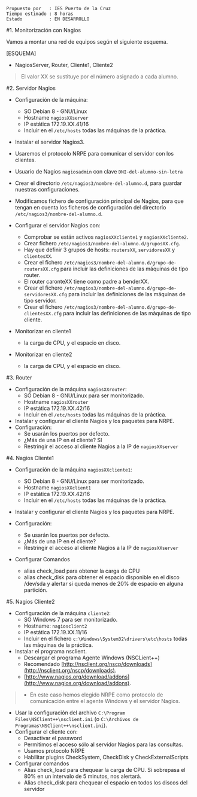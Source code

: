 ```
Propuesto por   : IES Puerto de la Cruz
Tiempo estimado : 8 horas
Estado          : EN DESARROLLO
```

#1. Monitorización con Nagios

Vamos a montar una red de equipos según el siguiente esquema.

[ESQUEMA]
* NagiosServer, Router, Cliente1, Cliente2

> El valor XX se sustituye por el número asignado a cada alumno.

#2. Servidor Nagios

* Configuración de la máquina:
    * SO Debian 8 - GNU/Linux
    * Hostname `nagiosXXserver`
    * IP estática 172.19.XX.41/16
    * Incluir en el `/etc/hosts` todas las máquinas de la práctica.
* Instalar el servidor Nagios3.
* Usaremos el protocolo NRPE para comunicar el servidor con los clientes.
* Usuario de Nagios `nagiosadmin` con clave `DNI-del-alumno-sin-letra`

* Crear el directorio `/etc/nagios3/nombre-del-alumno.d`, para
guardar nuestras configuraciones.
* Modificamos fichero de configuración principal de Nagios, para que tengan en
cuenta los ficheros de configuración del directorio `/etc/nagios3/nombre-del-alumno.d`.
* Configurar el servidor Nagios con:
   * Comprobar se están activos `nagiosXXcliente1` y `nagiosXXcliente2`.
   * Crear fichero `/etc/nagios3/nombre-del-alumno.d/gruposXX.cfg`.
   * Hay que definir 3 grupos de hosts: `routersXX`, `servidoresXX` y `clientesXX`.
   * Crear el fichero `/etc/nagios3/nombre-del-alumno.d/grupo-de-routersXX.cfg`
   para incluir las definiciones de las máquinas de tipo router.
   * El router caronteXX tiene como padre a benderXX.
   * Crear el fichero `/etc/nagios3/nombre-del-alumno.d/grupo-de-servidoresXX.cfg`
   para incluir las definiciones de las máquinas de tipo servidor.
   * Crear el fichero `/etc/nagios3/nombre-del-alumno.d/grupo-de-clientesXX.cfg`
   para incluir las definiciones de las máquinas de tipo cliente.
* Monitorizar en cliente1
  * la carga de CPU, y el espacio en disco.
* Monitorizar en cliente2
   * la carga de CPU, y el espacio en disco.

#3. Router
* Configuración de la máquina `nagiosXXrouter`:
    * SO Debian 8 - GNU/Linux para ser monitorizado.
    * Hostname `nagiosXXrouter`
    * IP estática 172.19.XX.42/16
    * Incluir en el `/etc/hosts` todas las máquinas de la práctica.
* Instalar y configurar el cliente Nagios y los paquetes para NRPE.
* Configuración:
    * Se usarán los puertos por defecto.
    * ¿Más de una IP en el cliente? SI
    * Restringir el acceso al cliente Nagios a la IP de `nagiosXXserver`

#4. Nagios Cliente1
* Configuración de la máquina `nagiosXXcliente1`:
    * SO Debian 8 - GNU/Linux para ser monitorizado.
    * Hostname `nagiosXXclient1`
    * IP estática 172.19.XX.42/16
    * Incluir en el `/etc/hosts` todas las máquinas de la práctica.

* Instalar y configurar el cliente Nagios y los paquetes para NRPE.
* Configuración:
    * Se usarán los puertos por defecto.
    * ¿Más de una IP en el cliente?
    * Restringir el acceso al cliente Nagios a la IP de `nagiosXXserver`
* Configurar Comandos
    * alias check_load para obtener la carga de CPU
    * alias check_disk para obtener el espacio disponible en el disco /dev/sda
    y alertar si queda menos de 20% de espacio en alguna partición.

#5. Nagios Cliente2
* Configuración de la máquina `cliente2`:
    * SO Windows 7 para ser monitorizado.
    * Hostname: `nagiosclient2`
    * IP estática 172.19.XX.11/16
    * Incluir en el fichero `c:\Windows\System32\drivers\etc\hosts` todas las máquinas de la práctica.
* Instalar el programa nsclient.
    * Descargar el programa Agente Windows (NSCLient++)
    * Recomendado [http://nsclient.org/nscp/downloads](http://nsclient.org/nscp/downloads).
    * [http://www.nagios.org/download/addons](http://www.nagios.org/download/addons).

> * En este caso hemos elegido NRPE como protocolo de comunicación entre el agente
Windows y el servidor Nagios.

* Usar la configuración del archivo `C:\Program Files\NSClient++\nsclient.ini`
 (o `C:\Archivos de Programas\NSClient++\nsclient.ini`).
* Configurar el cliente con:
    * Desactivar el password
    * Permitimos el acceso sólo al servidor Nagios para las consultas.
    * Usamos protocolo NRPE
    * Habilitar plugins CheckSystem, CheckDisk y CheckExternalScripts
* Configurar comandos
    * Alias check_load para chequear la carga de CPU. Si sobrepasa
    el 80% en un intervalo de 5 minutos, nos alertará.
    * Alias check_disk para chequear el espacio en todos los discos del servidor
